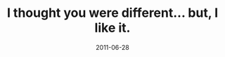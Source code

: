 ---
layout: base.njk
title : 'I thought you were different... but, I like it.' 
view_title : 'I thought you were different... but, I like it.' 
year : '2011' 
date : '2011-06-28' 
img_file : '/drawing/ithoughtyouweredifferentbutilikeit.png' 
html_file : 'ithoughtyouweredifferentbutilikeit' 
next_html : 'itshappening-2011.html' 
year_order : '31' 
permalink : "title/{{html_file}}.html"
---